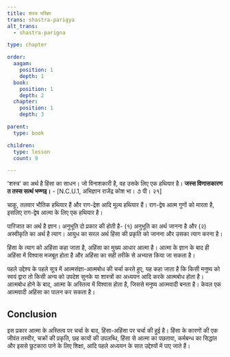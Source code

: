 ```yaml
---
title: शस्त्र परिज्ञा
trans: shastra-parigya
alt_trans: 
  - shastra-parigna

type: chapter

order:
  aagam: 
    position: 1
    depth: 1
  book: 
    position: 1
    depth: 2
  chapter:
    position: 1
    depth: 3

parent:
  type: book

children:
  type: lesson
  count: 9

---
```


'शस्त्र' का अर्थ है हिंसा का साधन। जो विनाशकारी है, वह उसके लिए एक हथियार है। 
**जस्स विणासकारण त तस्स सत्थं भण्णइ।** - [N.C.U.1, अभिज्ञान राजेंद्र कोश भा। ૭ पी। २१]

चाकू, तलवार भौतिक हथियार हैं और राग-द्रेश आदि मूल्य हथियार हैं। राग-द्वेष आत्म गुणों को मारता है, इसलिए राग-द्वेष आत्मा के लिए एक हथियार है।

पारिजात का अर्थ है ज्ञान। अनुभूति दो प्रकार की होती है- (१) अनुभूति का अर्थ जानना है और (२) अस्वीकृति का अर्थ है त्याग। आयुध का सरल अर्थ हिंसा की प्रकृति को जानना और उसका त्याग करना है।

हिंसा के त्याग को अहिंसा कहा जाता है, अहिंसा का मुख्य आधार आत्मा है। आत्मा के ज्ञान के बाद ही अहिंसा में विश्वास मजबूत होता है और अहिंसा का सही तरीके से अभ्यास किया जा सकता है।

पहले उद्देश्य के पहले सूत्र में आत्मसंज्ञा-आत्मबोध की चर्चा करते हुए, यह कहा जाता है कि किसी मनुष्य को स्वयं द्वारा तो किसी अन्य को उपदेश सुनके या शास्त्रों का अध्ययन आदि करके आत्मबोध होता है। आत्मबोध होने के बाद, आत्मा के अस्तित्व में विश्वास होता है, जिससे मनुष्य आत्मवादी बनता है। केवल एक आत्मवादी अहिंसा का पालन कर सकता है। 

## Conclusion

इस प्रकार आत्मा के अस्तित्व पर चर्चा के बाद, हिंसा-अहिंसा पर चर्चा की हुई है। हिंसा के कारणों की एक जीवंत तस्वीर, चक्रों की प्रकृति, छह कायों की उपलब्धि, हिंसा से आत्मा का पछतावा, कर्मबन्ध का सिद्धांत और इससे छुटकारा पाने के लिए शिक्षा, आदि पहले अध्ययन के सात उद्देश्यों में पाए जाते हैं।